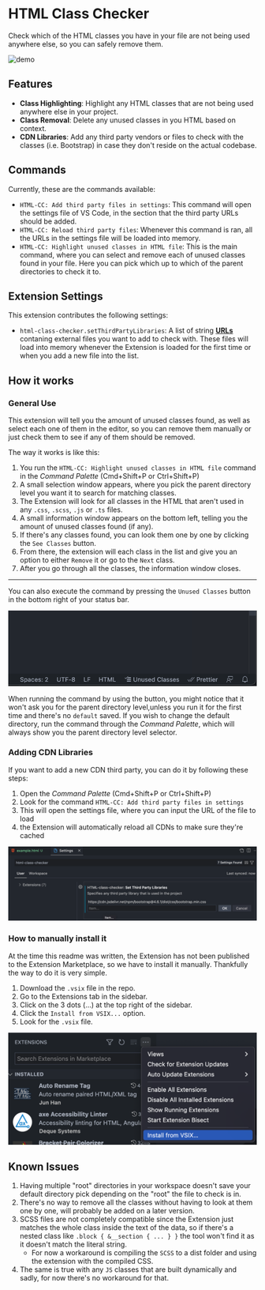 # HTML Class Checker

Check which of the HTML classes you have in your file are not being used anywhere else, so you can safely remove them.

![demo](assets/demo.gif)

## Features

* **Class Highlighting**: Highlight any HTML classes that are not being used anywhere else in your project.
* **Class Removal**: Delete any unused classes in you HTML based on context.
* **CDN Libraries**: Add any third party vendors or files to check with the classes (i.e. Bootstrap) in case they don't reside on the actual codebase.

## Commands

Currently, these are the commands available:

* `HTML-CC: Add third party files in settings`: This command will open the settings file of VS Code, in the section that the third party URLs should be added.
* `HTML-CC: Reload third party files`: Whenever this command is ran, all the URLs in the settings file will be loaded into memory.
* `HTML-CC: Highlight unused classes in HTML file`: This is the main command, where you can select and remove each of unused classes found in your file. Here you can pick which up to which of the parent directories to check it to.

## Extension Settings

This extension contributes the following settings:

* `html-class-checker.setThirdPartyLibraries`: A list of string <u>**URLs**</u> contaning external files you want to add to check with. These files will load into memory whenever the Extension is loaded for the first time or when you add a new file into the list.

## How it works

### General Use

This extension will tell you the amount of unused classes found, as well as select each one of them in the editor, so you can remove them manually or just check them to see if any of them should be removed.

The way it works is like this:

1. You run the `HTML-CC: Highlight unused classes in HTML file` command in the _Command Palette_ (Cmd+Shift+P or Ctrl+Shift+P)
2. A small selection window appears, where you pick the parent directory level you want it to search for matching classes.
3. The Extension will look for all classes in the HTML that aren't used in any `.css`, `.scss`, `.js` or `.ts` files.
4. A small information window appears on the bottom left, telling you the amount of unused classes found (if any).
5. If there's any classes found, you can look them one by one by clicking the `See Classes` button.
6. From there, the extension will each class in the list and give you an option to either `Remove` it or go to the `Next` class.
7. After you go through all the classes, the information window closes.

***

You can also execute the command by pressing the `Unused Classes` button in the bottom right of your status bar.

![button](assets/button.png)

When running the command by using the button, you might notice that it won't ask you for the parent directory level,unless you run it for the first time and there's no `default` saved. If you wish to change the default directory, run the command through the _Command Palette_, which will always show you the parent directory level selector.

### Adding CDN Libraries

If you want to add a new CDN third party, you can do it by following these steps:

1. Open the _Command Palette_ (Cmd+Shift+P or Ctrl+Shift+P)
2. Look for the command `HTML-CC: Add third party files in settings`
3. This will open the settings file, where you can input the URL of the file to load
4. the Extension will automatically reload all CDNs to make sure they're cached

![thirdparty](assets/thirdparty.png)

### How to manually install it

At the time this readme was written, the Extension has not been published to the Extension Marketplace, so we have to install it manually. Thankfully the way to do it is very simple.

1. Download the `.vsix` file in the repo.
2. Go to the Extensions tab in the sidebar.
3. Click on the 3 dots (...) at the top right of the sidebar.
4. Click the `Install from VSIX...` option.
5. Look for the `.vsix` file.

![install](assets/install.png)

## Known Issues

1. Having multiple "root" directories in your workspace doesn't save your default directory pick depending on the "root" the file to check is in.
2. There's no way to remove all the classes without having to look at them one by one, will probably be added on a later version.
3. SCSS files are not completely compatible since the Extension just matches the whole class inside the text of the data, so if there's a nested class like `.block { &__section { ... } }` the tool won't find it as it doesn't match the literal string.
   * For now a workaround is compiling the `SCSS` to a dist folder and using the extension with the compiled CSS.
4. The same is true  with any `JS` classes that are built dynamically and sadly, for now there's no workaround for that.
